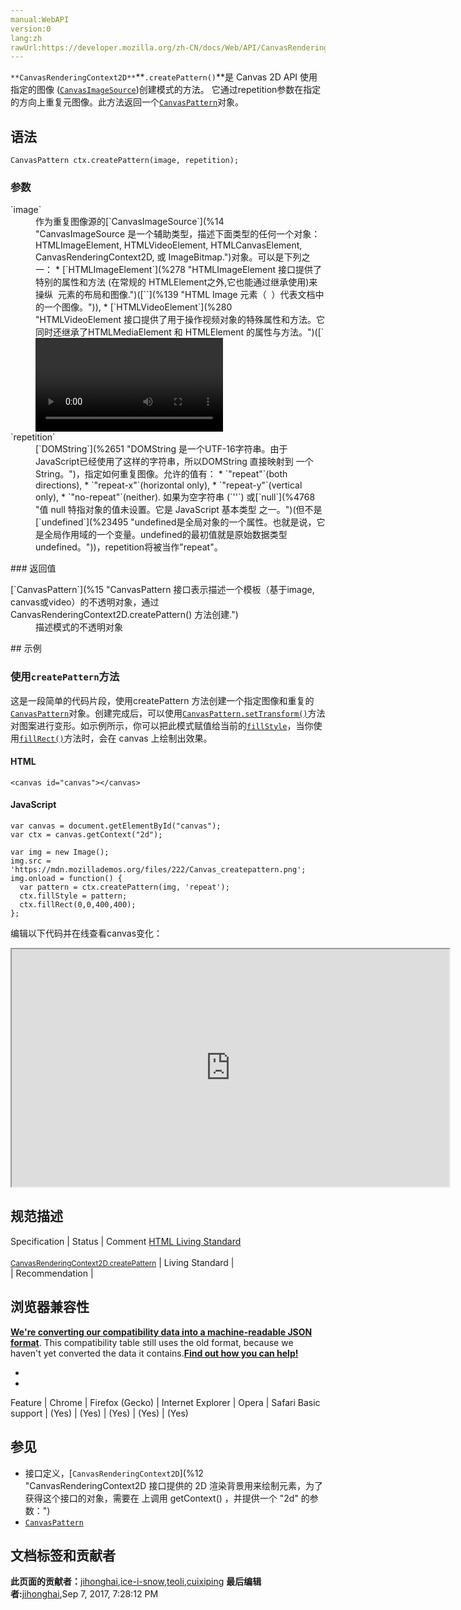 ```yaml
---
manual:WebAPI
version:0
lang:zh
rawUrl:https://developer.mozilla.org/zh-CN/docs/Web/API/CanvasRenderingContext2D/createPattern
---
```






`**CanvasRenderingContext2D**`**`.createPattern()`**是 Canvas 2D API 使用指定的图像 ([`CanvasImageSource`](%14 "CanvasImageSource 是一个辅助类型，描述下面类型的任何一个对象：HTMLImageElement, HTMLVideoElement, HTMLCanvasElement, CanvasRenderingContext2D, 或 ImageBitmap."))创建模式的方法。 它通过repetition参数在指定的方向上重复元图像。此方法返回一个[`CanvasPattern`](%15 "CanvasPattern 接口表示描述一个模板（基于image, canvas或video）的不透明对象，通过 CanvasRenderingContext2D.createPattern() 方法创建.")对象。


## 语法<a name="语法"></a>

```
CanvasPattern ctx.createPattern(image, repetition);

```

### 参数<a name="参数"></a>
<dl><dt id=''>`image`</dt><dd>作为重复图像源的[`CanvasImageSource`](%14 "CanvasImageSource 是一个辅助类型，描述下面类型的任何一个对象：HTMLImageElement, HTMLVideoElement, HTMLCanvasElement, CanvasRenderingContext2D, 或 ImageBitmap.")对象。可以是下列之一：
* [`HTMLImageElement`](%278 "HTMLImageElement 接口提供了特别的属性和方法 (在常规的 HTMLElement之外,它也能通过继承使用)来操纵 <img> 元素的布局和图像.")([`<img>`](%139 "HTML Image 元素（ <img> ）代表文档中的一个图像。")),
* [`HTMLVideoElement`](%280 "HTMLVideoElement 接口提供了用于操作视频对象的特殊属性和方法。它同时还继承了HTMLMediaElement 和 HTMLElement 的属性与方法。")([`<video>`](%30 "HTML <video> 元素 用于在HTML或者XHTML文档中嵌入视频内容。")),
* [`HTMLCanvasElement`](%11 "DOM canvas元素暴露了HTMLCanvasElement接口,该接口提供了用来操作一个canvas元素布局和呈现的属性和方法.HTMLCanvasElement接口继承了element接口的属性和方法.")([`<canvas>`](%3 "<canvas>元素可被用来通过脚本（通常是JavaScript）绘制图形。比如,它可以被用来绘制图形,制作图片集合,甚至用来实现动画效果。你可以(也应该)在元素标签内写入可提供替代的的代码内容，这些内容将会在在旧的、不支持<canvas>元素的浏览器或是禁用了JavaScript的浏览器内渲染并展现。")),
* [`CanvasRenderingContext2D`](%12 "CanvasRenderingContext2D 接口提供的 2D 渲染背景用来绘制<canvas>元素，为了获得这个接口的对象，需要在 <canvas> 上调用 getContext() ，并提供一个 "2d" 的参数："),
* [`ImageBitmap`](%16 "ImageBitmap 接口表示能够被绘制到 <canvas> 上的位图图像，具有低延迟的特性。运用 createImageBitmap() 工厂方法模式，它可以从多种源中生成。 ImageBitmap提供了一种异步且高资源利用率的方式来为WebGL的渲染准备基础结构。"),
* [`ImageData`](%17 "ImageData 接口描述 <canvas> 元素的一个隐含像素数据的区域。使用 ImageData() 构造函数创建或者使用和 canvas 在一起的 CanvasRenderingContext2D 对象的创建方法： createImageData() 和 getImageData()。也可以使用 putImageData() 设置 canvas 的一部分。"),
* [`Blob`](%379 "Blob 对象表示一个不可变、原始数据的类文件对象。Blob 表示的不一定是JavaScript原生格式的数据。File 接口基于Blob，继承了 blob 的功能并将其扩展使其支持用户系统上的文件。").
</dd><dt id=''>`repetition`</dt><dd>[`DOMString`](%2651 "DOMString 是一个UTF-16字符串。由于JavaScript已经使用了这样的字符串，所以DOMString 直接映射到 一个String。")，指定如何重复图像。允许的值有：
* `"repeat"`(both directions),
* `"repeat-x"`(horizontal only),
* `"repeat-y"`(vertical only),
* `"no-repeat"`(neither).
如果为空字符串 (`''`) 或[`null`](%4768 "值 null 特指对象的值未设置。它是 JavaScript 基本类型 之一。")(但不是[`undefined`](%23495 "undefined是全局对象的一个属性。也就是说，它是全局作用域的一个变量。undefined的最初值就是原始数据类型undefined。"))，repetition将被当作&quot;repeat&quot;。</dd></dl>
### 返回值<a name="返回值"></a>
<dl><dt id=''>[`CanvasPattern`](%15 "CanvasPattern 接口表示描述一个模板（基于image, canvas或video）的不透明对象，通过 CanvasRenderingContext2D.createPattern() 方法创建.")</dt><dd>描述模式的不透明对象</dd></dl>
## 示例<a name="示例"></a>

### 使用`createPattern`方法<a name="使用createPattern方法"></a>


这是一段简单的代码片段，使用createPattern 方法创建一个指定图像和重复的[`CanvasPattern`](%15 "CanvasPattern 接口表示描述一个模板（基于image, canvas或video）的不透明对象，通过 CanvasRenderingContext2D.createPattern() 方法创建.")对象。创建完成后，可以使用[`CanvasPattern.setTransform()`](%4742 "CanvasPattern.setTransform() 方法使用 SVGMatrix 对象作为图案的变换矩阵，并在此图案上调用它。")方法对图案进行变形。如示例所示，你可以把此模式赋值给当前的[`fillStyle`](%234 "CanvasRenderingContext2D.fillStyle 是Canvas 2D API 使用内部方式描述颜色和样式的属性。默认值是 #000 （黑色）。")，当你使用[`fillRect()`](%10 "CanvasRenderingContext2D.fillRect() 是Canvas 2D API 绘制填充矩形的方法。矩形的起点在 (x, y) 位置，矩形的尺寸是 width 和 height ，fillStyle 属性决定矩形的样式。")方法时，会在 canvas 上绘制出效果。


#### HTML<a name="HTML"></a>

```
<canvas id="canvas"></canvas>
```

#### JavaScript<a name="JavaScript"></a>

```
var canvas = document.getElementById("canvas");
var ctx = canvas.getContext("2d");

var img = new Image();
img.src = 'https://mdn.mozillademos.org/files/222/Canvas_createpattern.png';
img.onload = function() {
  var pattern = ctx.createPattern(img, 'repeat');
  ctx.fillStyle = pattern;
  ctx.fillRect(0,0,400,400);
}; 

```


编辑以下代码并在线查看canvas变化：



<iframe src='https://mdn.mozillademos.org/zh-CN/docs/Web/API/CanvasRenderingContext2D/createPattern$samples/Playable_code?revision=1300717' width='700' height='380'></iframe>



## 规范描述<a name="规范描述"></a>
Specification | Status | Comment 
[HTML Living Standard<br></br><small>CanvasRenderingContext2D.createPattern</small>](%23618 "") | Living Standard |  
 | Recommendation |  


## 浏览器兼容性<a name="浏览器兼容性"></a>


**[We&#39;re converting our compatibility data into a machine-readable JSON format](%3344 "")**. This compatibility table still uses the old format, because we haven&#39;t yet converted the data it contains.**[Find out how you can help!](%3392 "")**


* 
* 
Feature | Chrome | Firefox (Gecko) | Internet Explorer | Opera | Safari 
Basic support | (Yes) | (Yes) | (Yes) | (Yes) | (Yes) 




## 参见<a name="参见"></a>

* 接口定义，[`CanvasRenderingContext2D`](%12 "CanvasRenderingContext2D 接口提供的 2D 渲染背景用来绘制<canvas>元素，为了获得这个接口的对象，需要在 <canvas> 上调用 getContext() ，并提供一个 "2d" 的参数：")
* [`CanvasPattern`](%15 "CanvasPattern 接口表示描述一个模板（基于image, canvas或video）的不透明对象，通过 CanvasRenderingContext2D.createPattern() 方法创建.")



## 文档标签和贡献者
**此页面的贡献者：**[jihonghai](%23619 ""),[ice-i-snow](%4741 ""),[teoli](%160 ""),[cuixiping](%62 "")
**最后编辑者:**[jihonghai](%23619 ""),<time>Sep 7, 2017, 7:28:12 PM</time>


